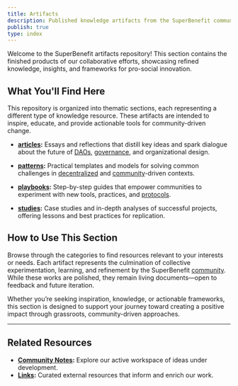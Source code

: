 ```yaml
---
title: Artifacts
description: Published knowledge artifacts from the SuperBenefit community
publish: true
type: index
---
```


Welcome to the SuperBenefit artifacts repository! This section contains the finished products of our collaborative efforts, showcasing refined knowledge, insights, and frameworks for pro-social innovation.

## What You'll Find Here

This repository is organized into thematic sections, each representing a different type of knowledge resource. These artifacts are intended to inspire, educate, and provide actionable tools for community-driven change.

* **[articles](artifacts/articles/index.md#):** Essays and reflections that distill key ideas and spark dialogue about the future of [DAOs](tags/daos.md#), [governance](tags/governance.md#), and organizational design.

* **[patterns](artifacts/patterns/index.md#):** Practical templates and models for solving common challenges in [decentralized](tags/decentralization.md#) and [community](tags/community.md#)-driven contexts.

* **[playbooks](playbooks.md#):** Step-by-step guides that empower communities to experiment with new tools, practices, and [protocols](tags/protocols.md#).

* **[studies](artifacts/studies/index.md#):** Case studies and in-depth analyses of successful projects, offering lessons and best practices for replication.



## How to Use This Section

Browse through the categories to find resources relevant to your interests or needs. Each artifact represents the culmination of collective experimentation, learning, and refinement by the SuperBenefit [community](tags/community.md#.md#). While these works are polished, they remain living documents—open to feedback and future iteration.

Whether you’re seeking inspiration, knowledge, or actionable frameworks, this section is designed to support your journey toward creating a positive impact through grassroots, community-driven approaches.

---

## Related Resources

* **[Community Notes](notes/index.md#):** Explore our active workspace of ideas under development.
* **[Links](links/index.md#):** Curated external resources that inform and enrich our work.
